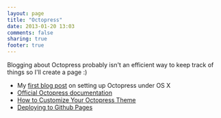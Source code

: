 ```yaml
---
layout: page
title: "Octopress"
date: 2013-01-20 13:03
comments: false
sharing: true
footer: true
---
```


Blogging about Octopress probably isn't an efficient way to keep track of things so I'll create a page :)

 - My [first blog post](/blog/2012/04/12/setting-up-octopress-under-os-x-lion-dot-dot-dot-nothing-is-simple-these-days/) on setting up Octopress under OS X
 - [Official Octopress documentation](http://octopress.org/docs/blogging/)
 - [How to Customize Your Octopress Theme](http://aijazansari.com/2012/08/27/how-to-customize-octopress-theme/)
 - [Deploying to Github Pages](http://octopress.org/docs/deploying/github/)